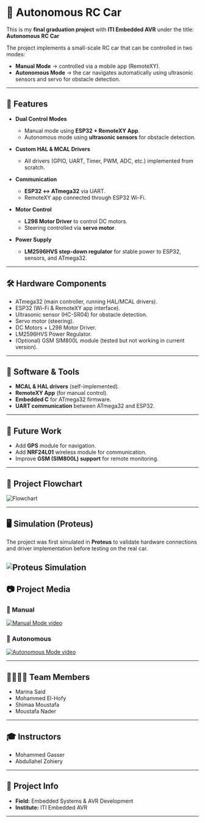 # 🚗 Autonomous RC Car  

This is my **final graduation project** with **ITI Embedded AVR** under the title:  
**Autonomous RC Car**  

The project implements a small-scale RC car that can be controlled in two modes:  
- **Manual Mode** → controlled via a mobile app (RemoteXY).  
- **Autonomous Mode** → the car navigates automatically using ultrasonic sensors and servo for obstacle detection.  

---

## 📌 Features  

- **Dual Control Modes**  
  - Manual mode using **ESP32 + RemoteXY App**.  
  - Autonomous mode using **ultrasonic sensors** for obstacle detection.  

- **Custom HAL & MCAL Drivers**  
  - All drivers (GPIO, UART, Timer, PWM, ADC, etc.) implemented from scratch.  

- **Communication**  
  - **ESP32 ↔ ATmega32** via UART.  
  - RemoteXY app connected through ESP32 Wi-Fi.  

- **Motor Control**  
  - **L298 Motor Driver** to control DC motors.  
  - Steering controlled via **servo motor**.  

- **Power Supply**  
  - **LM2596HVS step-down regulator** for stable power to ESP32, sensors, and ATmega32.  

---

## 🛠️ Hardware Components  

- ATmega32 (main controller, running HAL/MCAL drivers).  
- ESP32 (Wi-Fi & RemoteXY app interface).  
- Ultrasonic sensor (HC-SR04) for obstacle detection.  
- Servo motor (steering).  
- DC Motors + L298 Motor Driver.  
- LM2596HVS Power Regulator.  
- (Optional) GSM SIM800L module (tested but not working in current version).  

---

## 📲 Software & Tools  

- **MCAL & HAL drivers** (self-implemented).  
- **RemoteXY App** (for manual control).  
- **Embedded C** for ATmega32 firmware.  
- **UART communication** between ATmega32 and ESP32.  

---

## 🚀 Future Work  

- Add **GPS** module for navigation.  
- Add **NRF24L01** wireless module for communication.  
- Improve **GSM (SIM800L) support** for remote monitoring.  

---

## 🔄 Project Flowchart
![Flowchart](media/flowchart.jpg)

---
## 🖥️ Simulation (Proteus)  

The project was first simulated in **Proteus** to validate hardware connections and driver implementation before testing on the real car.  

![Proteus Simulation](./simulation.png) 
---

## 📷 Project Media  

### 🔹 Manual  
[![Manual Mode video](media/app.jpg)](media/manual.mp4)  

### 🔹 Autonomous   
[![Autonomous Mode video](media/car.jpg)](media/auto.mp4)  

---

## 👨‍👩‍👧‍👦 Team Members  

- Marina Said  
- Mohammed El-Hofy  
- Shimaa Moustafa  
- Moustafa Nader  

---

## 🎓 Instructors  

- Mohammed Gasser  
- Abdullahel Zohiery  

---

## 📍 Project Info  

- **Field:** Embedded Systems & AVR Development  
- **Institute:** ITI Embedded AVR  

---
